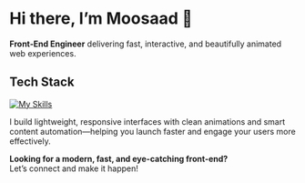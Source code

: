 # Hi there, I’m Moosaad 👋

**Front‑End Engineer** delivering fast, interactive, and beautifully animated web experiences.

## Tech Stack
[![My Skills](https://go-skill-icons.vercel.app/api/icons?i=html,css,js,react,gsap,strapi,n8n&theme=dark&perline=6)](https://go-skill-icons.vercel.app/)

I build lightweight, responsive interfaces with clean animations and smart content automation—helping you launch faster and engage your users more effectively.

**Looking for a modern, fast, and eye-catching front-end?**  
Let’s connect and make it happen!
